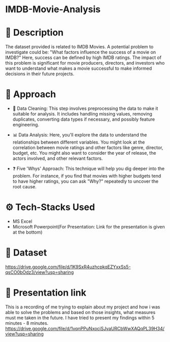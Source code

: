 # IMDB-Movie-Analysis

# 📰 Description
The dataset provided is related to IMDB Movies. A potential problem to investigate could be: "What factors influence the success of a movie on IMDB?" Here, success can be defined by high IMDB ratings. The impact of this problem is significant for movie producers, directors, and investors who want to understand what makes a movie successful to make informed decisions in their future projects.

# 🏹 Approach
- 🧹 Data Cleaning: This step involves preprocessing the data to make it suitable for analysis. It includes handling missing values, removing duplicates, converting data types if necessary, and possibly feature engineering.

- 📊 Data Analysis: Here, you'll explore the data to understand the relationships between different variables. You might look at the correlation between movie ratings and other factors like genre, director, budget, etc. You might also want to consider the year of release, the actors involved, and other relevant factors.

- ❓ Five 'Whys' Approach: This technique will help you dig deeper into the problem. For instance, if you find that movies with higher budgets tend to have higher ratings, you can ask "Why?" repeatedly to uncover the root cause.

# ⚙ Tech-Stacks Used
- MS Excel
- Microsoft Powerpoint(For Presentation: Link for the presentation is given at the bottom)

# 📑 Dataset
https://drive.google.com/file/d/1K9SxR4uzhcpkqEZYxxSs5-qsCO0bOdz3/view?usp=sharing

# 🎦 Presentation link
This is a recording of me trying to explain about my project and how i was able to solve the problems and based on those insights, what measures must me taken in the future. I have tried to present my findings within 5 minutes - 8 minutes.
https://drive.google.com/file/d/1vqnPPuNxociSJvaURCbWwXAQqPL39H34/view?usp=sharing
